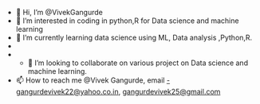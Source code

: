 - 👋 Hi, I’m @VivekGangurde
- 👀 I’m interested in coding in python,R for Data science and machine learning
- 🌱 I’m currently learning data science using ML,  Data analysis ,Python,R. 
- 
- - 💞️ I’m looking to collaborate on various project on Data science and machine learning.
- 📫 How to reach me @Vivek Gangurde, email -gangurdevivek22@yahoo.co.in, gangurdevivek25@gmail.com

<!---
VivekGangurde/VivekGangurde is a ✨ special ✨ repository because its `README.md` (this file) appears on your GitHub profile.
You can click the Preview link to take a look at your changes.
--->
